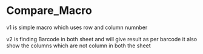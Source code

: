# Compare_Macro
v1 is simple macro which uses row and column numnber

v2 is finding Barcode in both sheet and will give result as per barcode it also show the columns which are not column in both the sheet
